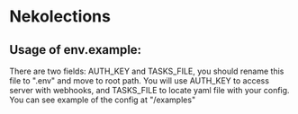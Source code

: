 # Nekolections

## Usage of env.example:
There are two fields: AUTH_KEY and TASKS_FILE, 
you should rename this file to ".env" and move 
to root path. You will use AUTH_KEY to access 
server with webhooks, and TASKS_FILE to locate 
yaml file with your config. You can see example of the
config at "/examples"